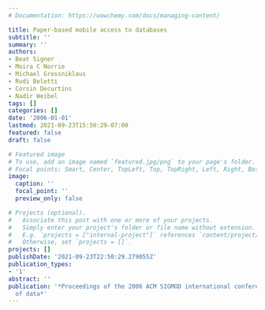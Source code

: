 ```yaml
---
# Documentation: https://wowchemy.com/docs/managing-content/

title: Paper-based mobile access to databases
subtitle: ''
summary: ''
authors:
- Beat Signer
- Moira C Norrie
- Michael Grossniklaus
- Rudi Belotti
- Corsin Decurtins
- Nadir Weibel
tags: []
categories: []
date: '2006-01-01'
lastmod: 2021-09-23T15:50:29-07:00
featured: false
draft: false

# Featured image
# To use, add an image named `featured.jpg/png` to your page's folder.
# Focal points: Smart, Center, TopLeft, Top, TopRight, Left, Right, BottomLeft, Bottom, BottomRight.
image:
  caption: ''
  focal_point: ''
  preview_only: false

# Projects (optional).
#   Associate this post with one or more of your projects.
#   Simply enter your project's folder or file name without extension.
#   E.g. `projects = ["internal-project"]` references `content/project/deep-learning/index.md`.
#   Otherwise, set `projects = []`.
projects: []
publishDate: '2021-09-23T22:50:29.279055Z'
publication_types:
- '1'
abstract: ''
publication: '*Proceedings of the 2006 ACM SIGMOD international conference on Management
  of data*'
---
```

